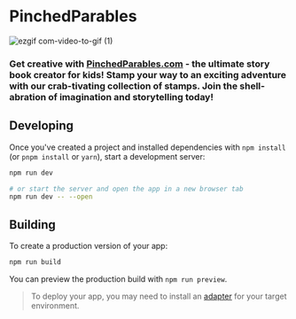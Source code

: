 # PinchedParables

![ezgif com-video-to-gif (1)](https://user-images.githubusercontent.com/89223122/229226984-3d85b0a2-1e94-4e22-8b21-245e73a0719d.gif)

### Get creative with [PinchedParables.com](https://www.pinchedparables.com) - the ultimate story book creator for kids! Stamp your way to an exciting adventure with our crab-tivating collection of stamps. Join the shell-abration of imagination and storytelling today!


## Developing

Once you've created a project and installed dependencies with `npm install` (or `pnpm install` or `yarn`), start a development server:

```bash
npm run dev

# or start the server and open the app in a new browser tab
npm run dev -- --open
```

## Building

To create a production version of your app:

```bash
npm run build
```

You can preview the production build with `npm run preview`.

> To deploy your app, you may need to install an [adapter](https://kit.svelte.dev/docs/adapters) for your target environment.
